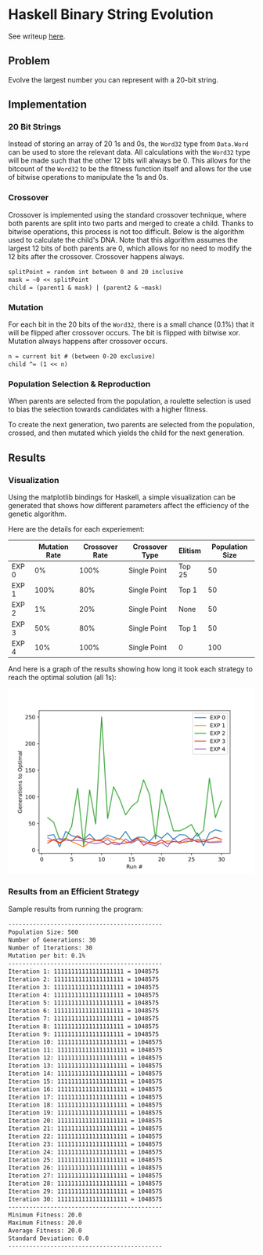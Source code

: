 # Haskell Binary String Evolution

See writeup [here](https://medium.com/knoxcs/binary-string-evolution-in-haskell-574afbbcdc59).

## Problem

Evolve the largest number you can represent with a 20-bit string.

## Implementation

### 20 Bit Strings

Instead of storing an array of 20 1s and 0s, the `Word32` type from `Data.Word` 
can be used to store the relevant data. All calculations with the `Word32` type
will be made such that the other 12 bits will always be 0. This allows for the
bitcount of the `Word32` to be the fitness function itself and allows for the use
of bitwise operations to manipulate the 1s and 0s. 

### Crossover

Crossover is implemented using the standard crossover technique, where both
parents are split into two parts and merged to create a child. Thanks to
bitwise operations, this process is not too difficult. Below is the algorithm
used to calculate the child's DNA. Note that this algorithm assumes the largest
12 bits of both parents are 0, which allows for no need to modify the 12 bits
after the crossover. Crossover happens always.

```
splitPoint = random int between 0 and 20 inclusive
mask = ~0 << splitPoint
child = (parent1 & mask) | (parent2 & ~mask)
```

### Mutation

For each bit in the 20 bits of the `Word32`, there is a small chance (0.1%)
that it will be flipped after crossover occurs. The bit is flipped with bitwise
xor. Mutation always happens after crossover occurs.

```
n = current bit # (between 0-20 exclusive)
child ^= (1 << n)
```

### Population Selection & Reproduction

When parents are selected from the population, a roulette selection is used to
bias the selection towards candidates with a higher fitness.

To create the next generation, two parents are selected from the population,
crossed, and then mutated which yields the child for the next generation.

## Results

### Visualization

Using the matplotlib bindings for Haskell, a simple visualization can be
generated that shows how different parameters affect the efficiency of the
genetic algorithm.

Here are the details for each experiement:

|  | Mutation Rate | Crossover Rate | Crossover Type | Elitism | Population Size |
|---|---|---|---|---|---|
| EXP 0 | 0% | 100% | Single Point | Top 25 | 50 |
| EXP 1 | 100% | 80% | Single Point | Top 1 | 50 |
| EXP 2 | 1% | 20% | Single Point | None | 50 |
| EXP 3 | 50% | 80% | Single Point | Top 1 | 50 |
| EXP 4 | 10% | 100% | Single Point | 0 | 100 |

And here is a graph of the results showing how long it took each strategy to
reach the optimal solution (all 1s):

![Graph](https://raw.githubusercontent.com/Archaversine/HaskellBinEvo/main/visualization.svg) 

### Results from an Efficient Strategy

Sample results from running the program:

```
--------------------------------------------
Population Size: 500
Number of Generations: 30
Number of Iterations: 30
Mutation per bit: 0.1%
--------------------------------------------
Iteration 1: 11111111111111111111 = 1048575
Iteration 2: 11111111111111111111 = 1048575
Iteration 3: 11111111111111111111 = 1048575
Iteration 4: 11111111111111111111 = 1048575
Iteration 5: 11111111111111111111 = 1048575
Iteration 6: 11111111111111111111 = 1048575
Iteration 7: 11111111111111111111 = 1048575
Iteration 8: 11111111111111111111 = 1048575
Iteration 9: 11111111111111111111 = 1048575
Iteration 10: 11111111111111111111 = 1048575
Iteration 11: 11111111111111111111 = 1048575
Iteration 12: 11111111111111111111 = 1048575
Iteration 13: 11111111111111111111 = 1048575
Iteration 14: 11111111111111111111 = 1048575
Iteration 15: 11111111111111111111 = 1048575
Iteration 16: 11111111111111111111 = 1048575
Iteration 17: 11111111111111111111 = 1048575
Iteration 18: 11111111111111111111 = 1048575
Iteration 19: 11111111111111111111 = 1048575
Iteration 20: 11111111111111111111 = 1048575
Iteration 21: 11111111111111111111 = 1048575
Iteration 22: 11111111111111111111 = 1048575
Iteration 23: 11111111111111111111 = 1048575
Iteration 24: 11111111111111111111 = 1048575
Iteration 25: 11111111111111111111 = 1048575
Iteration 26: 11111111111111111111 = 1048575
Iteration 27: 11111111111111111111 = 1048575
Iteration 28: 11111111111111111111 = 1048575
Iteration 29: 11111111111111111111 = 1048575
Iteration 30: 11111111111111111111 = 1048575
--------------------------------------------
Minimum Fitness: 20.0
Maximum Fitness: 20.0
Average Fitness: 20.0
Standard Deviation: 0.0
--------------------------------------------
```


